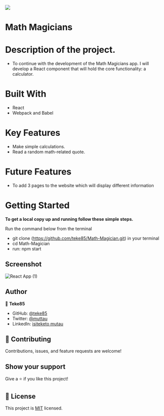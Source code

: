 ![](https://img.shields.io/badge/Microverse-blueviolet)

# Math Magicians

# Description of the project.
- To continue with the development of the Math Magicians app. I will develop a React component that will hold the core functionality: a calculator.

# Built With

- React
- Webpack and Babel

# Key Features

- Make simple calculations.
- Read a random math-related quote.

# Future Features

- To add 3 pages to the website which will display different information

# Getting Started

**To get a local copy up and running follow these simple steps.**

Run the command below from the terminal

- git clone (https://github.com/teke85/Math-Magician.git) in your terminal
- cd Math-Magician
- run: npm start

## Screenshot
![React App (1)](https://user-images.githubusercontent.com/29442846/212324382-62851df0-4917-4758-8cd4-8c6da2d7fe96.png)


## Author

👤 **Teke85**

- GitHub: [@teke85](https://github.com/teke85)
- Twitter: [@muttau](https://twitter.com/muttau)
- LinkedIn: [isiteketo mutau](https://www.linkedin.com/in/isiteketo-mutau-736894241/)


## 🤝 Contributing

Contributions, issues, and feature requests are welcome!

## Show your support

Give a ⭐️ if you like this project!


## 📝 License

This project is [MIT](./LICENSE.txt) licensed.
